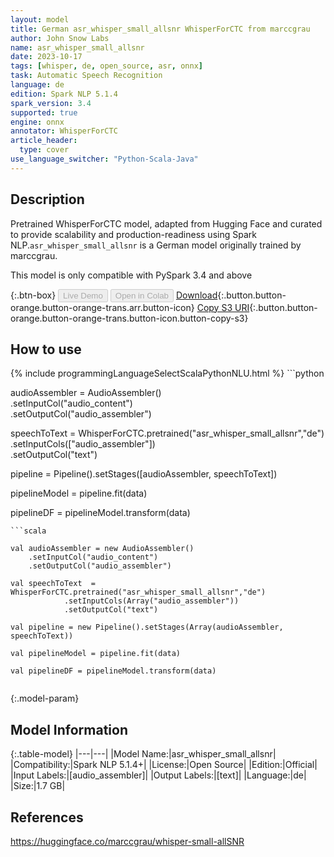 ```yaml
---
layout: model
title: German asr_whisper_small_allsnr WhisperForCTC from marccgrau
author: John Snow Labs
name: asr_whisper_small_allsnr
date: 2023-10-17
tags: [whisper, de, open_source, asr, onnx]
task: Automatic Speech Recognition
language: de
edition: Spark NLP 5.1.4
spark_version: 3.4
supported: true
engine: onnx
annotator: WhisperForCTC
article_header:
  type: cover
use_language_switcher: "Python-Scala-Java"
---
```


## Description

Pretrained WhisperForCTC model, adapted from Hugging Face and curated to provide scalability and production-readiness using Spark NLP.`asr_whisper_small_allsnr` is a German model originally trained by marccgrau.

This model is only compatible with PySpark 3.4 and above

{:.btn-box}
<button class="button button-orange" disabled>Live Demo</button>
<button class="button button-orange" disabled>Open in Colab</button>
[Download](https://s3.amazonaws.com/auxdata.johnsnowlabs.com/public/models/asr_whisper_small_allsnr_de_5.1.4_3.4_1697581729008.zip){:.button.button-orange.button-orange-trans.arr.button-icon}
[Copy S3 URI](s3://auxdata.johnsnowlabs.com/public/models/asr_whisper_small_allsnr_de_5.1.4_3.4_1697581729008.zip){:.button.button-orange.button-orange-trans.button-icon.button-copy-s3}

## How to use



<div class="tabs-box" markdown="1">
{% include programmingLanguageSelectScalaPythonNLU.html %}
```python

audioAssembler = AudioAssembler() \
    .setInputCol("audio_content") \
    .setOutputCol("audio_assembler")
    
    
speechToText  = WhisperForCTC.pretrained("asr_whisper_small_allsnr","de") \
            .setInputCols(["audio_assembler"]) \
            .setOutputCol("text")

pipeline = Pipeline().setStages([audioAssembler, speechToText])

pipelineModel = pipeline.fit(data)

pipelineDF = pipelineModel.transform(data)

```
```scala

val audioAssembler = new AudioAssembler() 
    .setInputCol("audio_content") 
    .setOutputCol("audio_assembler")
    
val speechToText  = WhisperForCTC.pretrained("asr_whisper_small_allsnr","de") 
            .setInputCols(Array("audio_assembler")) 
            .setOutputCol("text")

val pipeline = new Pipeline().setStages(Array(audioAssembler, speechToText))

val pipelineModel = pipeline.fit(data)

val pipelineDF = pipelineModel.transform(data)


```
</div>

{:.model-param}
## Model Information

{:.table-model}
|---|---|
|Model Name:|asr_whisper_small_allsnr|
|Compatibility:|Spark NLP 5.1.4+|
|License:|Open Source|
|Edition:|Official|
|Input Labels:|[audio_assembler]|
|Output Labels:|[text]|
|Language:|de|
|Size:|1.7 GB|

## References

https://huggingface.co/marccgrau/whisper-small-allSNR